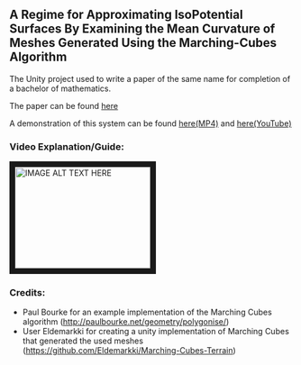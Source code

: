 
 ## A Regime for Approximating IsoPotential Surfaces By Examining the Mean Curvature of Meshes Generated Using the Marching-Cubes Algorithm

The Unity project used to write a paper of the same name for completion of a
bachelor of mathematics.

The paper can be found [here](https://www.example.com/)

A demonstration of this system can be found [here(MP4)](https://www.example.com/) and [here(YouTube)](https://www.example.com/)

### Video Explanation/Guide:

<a href="http://www.youtube.com/watch?feature=player_embedded&v=YOUTUBE_VIDEO_ID_HERE
" target="_blank"><img src="http://img.youtube.com/vi/YOUTUBE_VIDEO_ID_HERE/0.jpg" 
alt="IMAGE ALT TEXT HERE" width="240" height="180" border="10" /></a>

### Credits:
- Paul Bourke for an example implementation of the Marching Cubes algorithm
  (http://paulbourke.net/geometry/polygonise/)
- User Eldemarkki for creating a unity implementation of Marching Cubes that
  generated the used meshes (https://github.com/Eldemarkki/Marching-Cubes-Terrain)
